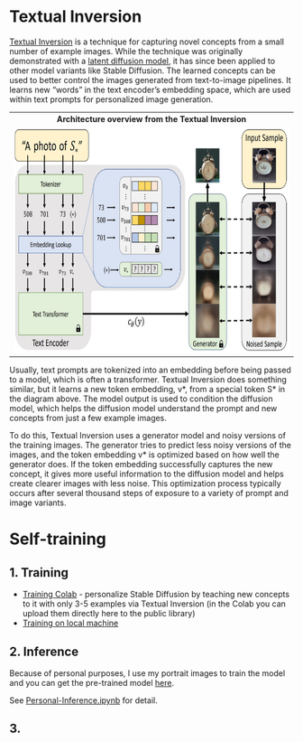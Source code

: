 # Textual Inversion

[Textual Inversion](https://arxiv.org/abs/2208.01618) is a technique for capturing novel concepts from a small number of example images. 
While the technique was originally demonstrated with a [latent diffusion model](https://github.com/CompVis/latent-diffusion), it has since been applied to other model variants like Stable Diffusion. 
The learned concepts can be used to better control the images generated from text-to-image pipelines. 
It learns new “words” in the text encoder’s embedding space, which are used within text prompts for personalized image generation.

<table style="width:100%">
  <tr>
    <th>Architecture overview from the Textual Inversion</th>
  </tr>
  <tr>
    <td><img src="training.jpeg" alt="Architecture" height="400"></td>
</table>

Usually, text prompts are tokenized into an embedding before being passed to a model, which is often a transformer. 
Textual Inversion does something similar, but it learns a new token embedding, v*, from a special token S* in the diagram above. 
The model output is used to condition the diffusion model, which helps the diffusion model understand the prompt and new concepts from just a few example images.

To do this, Textual Inversion uses a generator model and noisy versions of the training images. 
The generator tries to predict less noisy versions of the images, and the token embedding v* is optimized based on how well the generator does. 
If the token embedding successfully captures the new concept, it gives more useful information to the diffusion model and helps create clearer images with less noise. 
This optimization process typically occurs after several thousand steps of exposure to a variety of prompt and image variants.

# Self-training
## 1. Training 
- [Training Colab](https://colab.research.google.com/github/huggingface/notebooks/blob/main/diffusers/sd_textual_inversion_training.ipynb) - personalize Stable Diffusion by teaching new concepts to it with only 3-5 examples via Textual Inversion (in the Colab you can upload them directly here to the public library)
- [Training on local machine](https://github.com/huggingface/diffusers/tree/main/examples/textual_inversion)

## 2. Inference
Because of personal purposes, I use my portrait images to train the model and you can get the pre-trained model [here](https://huggingface.co/sd-concepts-library/quyanh-person-v2).

See [Personal-Inference.ipynb](Personal-Inference.ipynb) for detail.

## 3. 